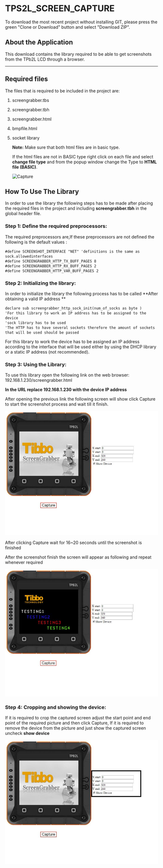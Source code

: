 # TPS2L_SCREEN_CAPTURE

To download the most recent project without installing GIT, please press the green "Clone or Download" button and select "Download ZIP".

## About the Application

This download contains the library required to be able to get screenshots from the TPb2L LCD through a browser.

---

## Required files

The files that is required to be included in the project are:

1. screengrabber.tbs

2. screengrabber.tbh

3. screengrabber.html

4. bmpfile.html

5. socket library

   **Note:**
   Make sure that both html files are in basic type.

   If the html files are not in BASIC type right click on each file and select **change file type** and from the popup window change the Type to **HTML file (BASIC)**.

   ![Capture](\Capture.PNG)

## How To Use The Library

In order to use the library the following steps has to be made after placing the required files in the project and including  **screengrabber.tbh** in the global header file.

### Step 1: Define the required preprocessors:

The required preprocessors are,If these preprocessors are not defined the following is the default values :

```basic
#define SCREENSHOT_INTERFACE "NET" 'definitions is the same as sock.allowedinterfaces
#define SCREENGRABBER_HTTP_TX_BUFF_PAGES 8 
#define SCREENGRABBER_HTTP_RX_BUFF_PAGES 2 
#define SCREENGRABBER_HTTP_VAR_BUFF_PAGES 2
```

### Step 2: Initializing the library:

In order to initialize the library the following process has to be called **After obtaining a valid IP address **

```basic
declare sub screengrabber_http_sock_init(num_of_socks as byte )
'For this library to work an IP address has to be assigned to the device
'sock library has to be used 
'The HTTP has to have several sockets therefore the amount of sockets that will be used should be passed

```

For this library to work the device has to be assigned an IP address according to the interface that will be used either by using the DHCP library or a static IP address (not recommended).

### Step 3: Using the Library:

To use this library open the following link on the web browser: 192.168.1.230/screengrabber.html

**In the URL replace 192.168.1.230 with the device IP address**

After opening the previous link the following screen will show click Capture to start the screenshot process and wait till it finish. 

![startscreen](startscreen.JPG)

After clicking Capture wait for 16~20 seconds until the screenshot is finished 

After the screenshot finish the screen will appear as following and repeat whenever required

![Capture](Capture.JPG)

### Step 4: Cropping and showing the device:

If it is required to crop the captured screen adjust the start point and end point of the required picture and then click Capture, If it is required to remove the device from the picture and just show the captured screen uncheck **show device**

![startscreen_highlight](startscreen_highlight.JPG)
